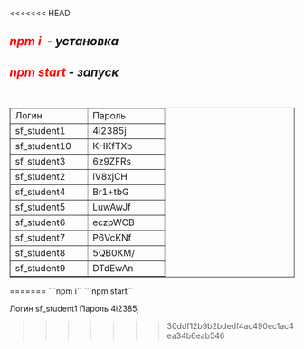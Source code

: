 <<<<<<< HEAD
<h2><em><strong><span style="color: #ff0000;">npm i</span>&nbsp;</strong> - установка</em></h2>
<h2><em><span style="color: #ff0000;">npm start</span> - запуск</em></h2>
<p>&nbsp;</p>
<table dir="ltr" border="1" cellspacing="0" cellpadding="0" data-sheets-root="1"><colgroup><col width="137" /><col width="136" /></colgroup>
<tbody>
<tr>
<td data-sheets-value="{&quot;1&quot;:2,&quot;2&quot;:&quot;Логин&quot;}">Логин</td>
<td data-sheets-value="{&quot;1&quot;:2,&quot;2&quot;:&quot;Пароль&quot;}">Пароль</td>
</tr>
<tr>
<td data-sheets-value="{&quot;1&quot;:2,&quot;2&quot;:&quot;sf_student1&quot;}">sf_student1</td>
<td data-sheets-value="{&quot;1&quot;:2,&quot;2&quot;:&quot;4i2385j&quot;}">4i2385j</td>
</tr>
<tr>
<td data-sheets-value="{&quot;1&quot;:2,&quot;2&quot;:&quot;sf_student10&quot;}">sf_student10</td>
<td data-sheets-value="{&quot;1&quot;:2,&quot;2&quot;:&quot;KHKfTXb&quot;}">KHKfTXb</td>
</tr>
<tr>
<td data-sheets-value="{&quot;1&quot;:2,&quot;2&quot;:&quot;sf_student3&quot;}">sf_student3</td>
<td data-sheets-value="{&quot;1&quot;:2,&quot;2&quot;:&quot;6z9ZFRs&quot;}">6z9ZFRs</td>
</tr>
<tr>
<td data-sheets-value="{&quot;1&quot;:2,&quot;2&quot;:&quot;sf_student2&quot;}">sf_student2</td>
<td data-sheets-value="{&quot;1&quot;:2,&quot;2&quot;:&quot;lV8xjCH&quot;}">lV8xjCH</td>
</tr>
<tr>
<td data-sheets-value="{&quot;1&quot;:2,&quot;2&quot;:&quot;sf_student4&quot;}">sf_student4</td>
<td data-sheets-value="{&quot;1&quot;:2,&quot;2&quot;:&quot;Br1+tbG&quot;}">Br1+tbG</td>
</tr>
<tr>
<td data-sheets-value="{&quot;1&quot;:2,&quot;2&quot;:&quot;sf_student5&quot;}">sf_student5</td>
<td data-sheets-value="{&quot;1&quot;:2,&quot;2&quot;:&quot;LuwAwJf&quot;}">LuwAwJf</td>
</tr>
<tr>
<td data-sheets-value="{&quot;1&quot;:2,&quot;2&quot;:&quot;sf_student6&quot;}">sf_student6</td>
<td data-sheets-value="{&quot;1&quot;:2,&quot;2&quot;:&quot;eczpWCB&quot;}">eczpWCB</td>
</tr>
<tr>
<td data-sheets-value="{&quot;1&quot;:2,&quot;2&quot;:&quot;sf_student7&quot;}">sf_student7</td>
<td data-sheets-value="{&quot;1&quot;:2,&quot;2&quot;:&quot;P6VcKNf&quot;}">P6VcKNf</td>
</tr>
<tr>
<td data-sheets-value="{&quot;1&quot;:2,&quot;2&quot;:&quot;sf_student8&quot;}">sf_student8</td>
<td data-sheets-value="{&quot;1&quot;:2,&quot;2&quot;:&quot;5QB0KM/&quot;}">5QB0KM/</td>
</tr>
<tr>
<td data-sheets-value="{&quot;1&quot;:2,&quot;2&quot;:&quot;sf_student9&quot;}">sf_student9</td>
<td data-sheets-value="{&quot;1&quot;:2,&quot;2&quot;:&quot;DTdEwAn&quot;}">DTdEwAn</td>
</tr>
</tbody>
</table>
=======
```npm i``
```npm start``

<img src="https://komarev.com/ghpvc/?username=your-github-username&style=flat-square&color=blue" alt=""/>

Логин sf_student1	 Пароль 4i2385j
>>>>>>> 30ddf12b9b2bdedf4ac490ec1ac4ea34b6eab546
